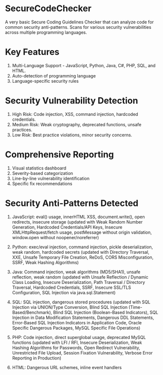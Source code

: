 # SecureCodeChecker
A very basic Secure Coding Guidelines Checker that can analyze code for common security anti-patterns. Scans for various security vulnerabilities across multiple programming languages. 

# Key Features
1. Multi-Language Support - JavaScript, Python, Java, C#, PHP, SQL, and HTML.
2. Auto-detection of programming language
3. Language-specific security rules

# Security Vulnerability Detection
1. High Risk: Code injection, XSS, command injection, hardcoded credentials.
2. Medium Risk: Weak cryptography, deprecated functions, unsafe practices.
3. Low Risk: Best practice violations, minor security concerns.

# Comprehensive Reporting 
1. Visual statistics dashboard
2. Severity-based categorization
3. Line-by-line vulnerability identification
4. Specific fix recommendations

# Security Anti-Patterns Detected
1. JavaScript: eval() usage, innerHTML XSS, document.write(), open redirects, insecure storage (updated with Weak Random Number Generation, Hardcoded Credentials/API Keys, Insecure XMLHttpRequest/fetch usage, postMessage without origin validation, window.open without noopener/noreferrer)
   
2. Python: exec/eval injection, command injection, pickle deserialization, weak random, hardcoded secrets (updated with Directory Traversal, XXE, Unsafe Temporary File Creation, ReDoS, CORS Misconfiguration, SSRF, Weak Hashing Algorithms)
   
3. Java: Command injection, weak algorithms (MD5/SHA1), unsafe reflection, weak random (updated with Unsafe Reflection / Dynamic Class Loading, Insecure Deserialization, Path Traversal / Directory Traversal, Hardcoded Credentials, SSRF, Insecure SSL/TLS Configuration, SQL Injection via java.sql.Statement)
   
4. SQL: SQL injection, dangerous stored procedures (updated with  SQL Injection via UNION/Type Conversion, Blind SQL Injection (Time-Based/Benchmark), Blind SQL Injection (Boolean-Based Indicators), SQL Injection in Data Modification Statements, Dangerous DDL Statements, Error-Based SQL Injection Indicators in Application Code, Oracle Specific Dangerous Packages, MySQL Specific File Operations)
   
5. PHP: Code injection, direct superglobal usage, deprecated MySQL functions (updated with LFI / RFI, Insecure Deserialization, Weak Hashing Algorithms for Passwords, Open Redirect Vulnerability, Unrestricted File Upload, Session Fixation Vulnerability, Verbose Error Reporting in Production)
    
6. HTML: Dangerous URL schemes, inline event handlers


